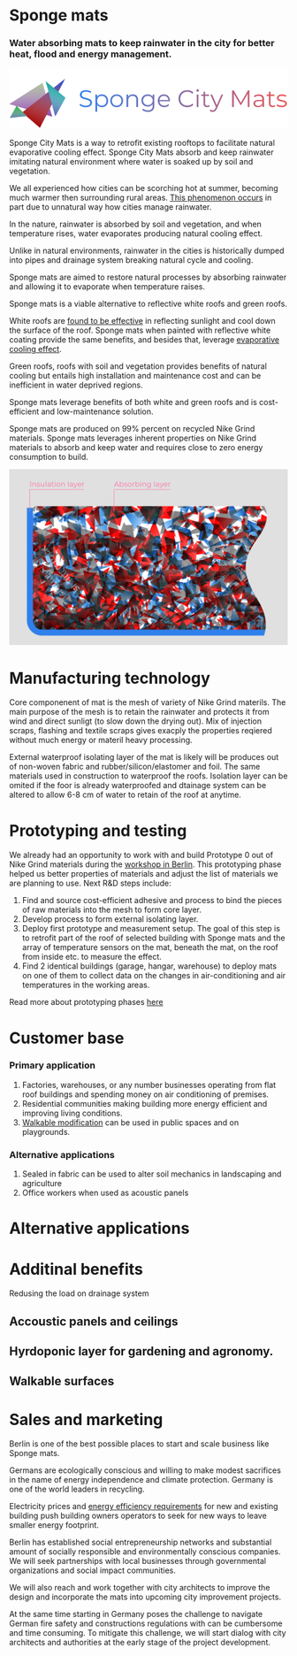 # Sponge mats
### Water absorbing mats to keep rainwater in the city for better heat, flood and energy management.

![logo](images/logo.png)

Sponge City Mats is a way to retrofit existing rooftops to facilitate natural evaporative cooling effect. Sponge City Mats absorb and keep rainwater imitating natural environment where water is soaked up by soil and vegetation.

We all experienced how cities can be scorching hot at summer, becoming much warmer then surrounding rural areas. [This phenomenon occurs](https://en.wikipedia.org/wiki/Urban_heat_island) in part due to unnatural way how cities manage rainwater.

In the nature, rainwater is absorbed by soil and vegetation, and when temperature rises, water evaporates producing natural cooling effect.

Unlike in natural environments, rainwater in the cities is historically dumped into pipes and drainage system breaking natural cycle and cooling.

Sponge mats are aimed to restore natural processes by absorbing rainwater and allowing it to evaporate when temperature raises.

Sponge mats is a viable alternative to reflective white roofs and green roofs.

White roofs are [found to be effective](https://www.sciencedirect.com/science/article/pii/S0378778813007652?via%3Dihub) in reflecting sunlight and cool down the surface of the roof. Sponge mats when painted with reflective white coating provide the same benefits, and besides that, leverage [evaporative cooling effect](https://www.designingbuildings.co.uk/wiki/Evaporative_cooling).  

Green roofs, roofs with soil and vegetation provides benefits of natural cooling but entails high installation and maintenance cost and can be inefficient in water deprived regions. 

Sponge mats leverage benefits of both white and green roofs and is cost-efficient and low-maintenance solution.  


Sponge mats are produced on 99% percent on recycled Nike Grind materials.
Sponge mats leverages inherent properties on Nike Grind materials to absorb and keep water and requires close to zero energy consumption to build.

![mat_schema](images/mat_schema.jpg)

# Manufacturing technology
Core componenent of mat is the mesh of variety of Nike Grind materils. The main purpose of the mesh is to retain the rainwater and protects it from wind and direct sunligt (to slow down the drying out). Mix of injection scraps, flashing and textile scraps gives exacply the properties reqiered without much energy or materil heavy processing. 

External waterproof isolating layer of the mat is likely will be produces out of non-woven fabric and rubber/silicon/elastomer and foil. The same materials used in construction to waterproof the roofs. Isolation layer can be omited if the foor is already waterproofed and dtainage system can be altered to allow 6-8 cm of water to retain of the roof at anytime.


# Prototyping and testing



We already had an opportunity to work with and build Prototype 0 out of Nike Grind materials during the [workshop in Berlin](https://www.eventbrite.de/e/reuse-remake-recycle-a-chat-with-leaders-in-circular-economy-tickets-44645786750#). This prototyping phase helped us better properties of materials and adjust the list of materials we are planning to use.
Next R&D steps include:
1.	Find and source cost-efficient adhesive and process to bind the pieces of raw materials into the mesh to form core layer.
2.	Develop process to form external isolating layer.
3.	Deploy first prototype and measurement setup. The goal of this step is to retrofit part of the roof of selected building with Sponge mats and the array of temperature sensors on the mat, beneath the mat, on the roof from inside etc. to measure the effect.
4.	Find 2 identical buildings (garage, hangar, warehouse) to deploy mats on one of them to collect data on the changes in air-conditioning and air temperatures in the working areas.

Read more about prototyping phases [here](./prototyping-and-testing.md)

# Customer base
### Primary application

1. Factories, warehouses, or any number businesses operating from flat roof buildings and spending money on air conditioning of premises.
2. Residential communities making building more energy efficient and improving living conditions.
3. [Walkable modification](#walkable-surfaces) can be used in public spaces and on playgrounds.

### Alternative applications
1. Sealed in fabric can be used to alter soil mechanics in landscaping and agriculture
2. Office workers when used as acoustic panels 

# Alternative applications

# Additinal benefits
Redusing the load on drainage system


## Accoustic panels and ceilings

## Hyrdoponic layer for gardening and agronomy.

## Walkable surfaces


# Sales and marketing

Berlin is one of the best possible places to start and scale business like Sponge mats.

Germans are ecologically conscious and willing to make modest sacrifices in the name of energy independence and climate protection. Germany is one of the world leaders in recycling. 

Electricity prices and [energy efficiency requirements](
http://www.greenbuildingadvisor.com/blogs/dept/guest-blogs/german-building-codes-keep-ratcheting) for new and existing building push building owners operators to seek for new ways to leave smaller energy footprint.

Berlin has established social entrepreneurship networks and substantial amount of socially responsible and environmentally conscious companies. We will seek partnerships with local businesses through governmental organizations and social impact communities.

We will also reach and work together with city architects to improve the design and incorporate the mats into upcoming city improvement projects.

At the same time starting in Germany poses the challenge to navigate German fire safety and constructions regulations with can be cumbersome and time consuming. To mitigate this challenge, we will start dialog with city architects and authorities at the early stage of the project development.
